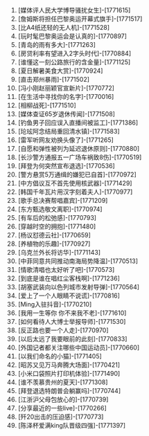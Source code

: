 
1. [媒体评人民大学博导骚扰女生]-[1771615]
1. [詹姆斯将担任巴黎奥运开幕式旗手]-[1771517]
1. [比A4纸还轻的无人机]-[1771528]
1. [玩时髦巴黎奥运会是认真的]-[1770897]
1. [青岛的雨有多大]-[1771263]
1. [房贷利率有望进入2字头时代]-[1770884]
1. [谁懂这一刻公路旅行的含金量]-[1771125]
1. [夏日解暑美食大赏]-[1770924]
1. [直击郑州暴雨]-[1771502]
1. [冯小刚赵丽颖官宣新片]-[1770772]
1. [在生活中寻找你的名字]-[1770016]
1. [相柳战死]-[1771510]
1. [媒体查证65岁退休传闻]-[1771508]
1. [钓鱼男子回应误入直播间被监工]-[1771386]
1. [玱玹阿念结局重回清水镇]-[1771583]
1. [雷军听网友劝换头像了]-[1771265]
1. [自愿和弹性被列为延迟退休原则]-[1770880]
1. [长沙警方通报五一广场车祸致8伤]-[1770519]
1. [拜登为何突然宣布退选]-[1770536]
1. [警方悬赏5万通缉的嫌犯已自首]-[1770972]
1. [中方倡议互不首先使用核武器]-[1771429]
1. [韩国千年瓦片用汉字刻着夫人]-[1770977]
1. [歌手总决赛帮唱嘉宾]-[1771209]
1. [东方甄选敬文离职]-[1770974]
1. [有车后的松弛感]-[1770793]
1. [穿越时空的拥抱]-[1771480]
1. [杨议怼德云社]-[1770659]
1. [养植物的乐趣]-[1770927]
1. [乌克兰外长将访华]-[1771143]
1. [中菲同意共同推动南海局势降温]-[1770513]
1. [情歌清唱也太好听了吧]-[1770573]
1. [到底是谁在唱红尘客栈啊]-[1771236]
1. [胡塞武装向以色列城市发射导弹]-[1770564]
1. [爱上了一个人眼睛不说谎]-[1770816]
1. [Ming入驻抖音]-[1770210]
1. [我用一生等你 你不来我不老]-[1771610]
1. [如何看待人大博士举报导师]-[1771530]
1. [反正路也要一个人走]-[1770970]
1. [以后太远了我要眼前的此刻]-[1770833]
1. [外国记者都关注哪些中国运动员]-[1770660]
1. [以我们命名的小猫]-[1771405]
1. [昭苏又见万马奔腾大场面]-[1770421]
1. [小米口袋照片打印机体验]-[1771490]
1. [谁不羡慕贵州的夏天]-[1771308]
1. [拜登退选特朗普会躺赢吗]-[1770744]
1. [江浙沪父母包放心的]-[1770739]
1. [分享最近的一些live]-[1770266]
1. [歼20出击的压迫感]-[1770773]
1. [陈泽杯爱满king队晋级四强]-[1771397]